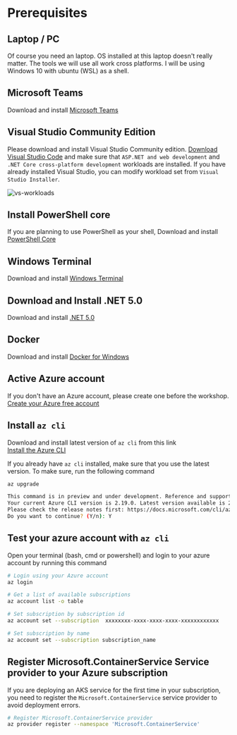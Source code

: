 # Prerequisites

## Laptop / PC

Of course you need an laptop. OS installed at this laptop doesn't really matter. The tools we will use all work cross platforms. I will be using Windows 10 with ubuntu (WSL) as a shell.

## Microsoft Teams

Download and install [Microsoft Teams](https://products.office.com/en-US/microsoft-teams/group-chat-software)

## Visual Studio Community Edition

Please download and install Visual Studio Community edition. 
[Download Visual Studio Code](https://visualstudio.microsoft.com/downloads/) and make sure that `ASP.NET and web development` and `.NET Core cross-platform development` workloads are installed. If you have already installed Visual Studio, you can modify workload set from `Visual Studio Installer`.

![vs-workloads](images/vs-workloads.png)

## Install PowerShell core

If you are planning to use PowerShell as your shell, Download and install [PowerShell Core](https://docs.microsoft.com/en-us/powershell/scripting/install/installing-powershell-core-on-windows?WT.mc_id=AZ-MVP-5003837&view=powershell-7.1)  

## Windows Terminal

Download and install [Windows Terminal](https://www.microsoft.com/en-us/p/windows-terminal/9n0dx20hk701?activetab=pivot:overviewtab&atc=true)

## Download and Install .NET 5.0

Download and install [.NET 5.0](https://dotnet.microsoft.com/download/dotnet/5.0)

## Docker

Download and install [Docker for Windows](https://docs.docker.com/docker-for-windows/install/)

## Active Azure account

If you don't have an Azure account, please create one before the workshop.
[Create your Azure free account](https://azure.microsoft.com/en-us/free/?WT.mc_id=AZ-MVP-5003837)

## Install `az cli`

Download and install latest version of `az cli` from this link  
[Install the Azure CLI](https://docs.microsoft.com/en-us/cli/azure/install-azure-cli?view=azure-cli-latest&WT.mc_id=AZ-MVP-5003837)

If you already have `az cli` installed, make sure that you use the latest version. To make sure, run the following command

```bash
az upgrade

This command is in preview and under development. Reference and support levels: https://aka.ms/CLI_refstatus
Your current Azure CLI version is 2.19.0. Latest version available is 2.19.1.
Please check the release notes first: https://docs.microsoft.com/cli/azure/release-notes-azure-cli
Do you want to continue? (Y/n): Y
```

## Test your azure account with `az cli`

Open your terminal (bash, cmd or powershell) and login to your azure account by running this command

```bash
# Login using your Azure account
az login

# Get a list of available subscriptions
az account list -o table

# Set subscription by subscription id
az account set --subscription  xxxxxxxx-xxxx-xxxx-xxxx-xxxxxxxxxxxx

# Set subscription by name
az account set --subscription subscription_name
```

## Register Microsoft.ContainerService Service provider to your Azure subscription

If you are deploying an AKS service for the first time in your subscription, you need to register the `Microsoft.ContainerService` service provider to avoid deployment errors.

```bash
# Register Microsoft.ContainerService provider
az provider register --namespace 'Microsoft.ContainerService'
```